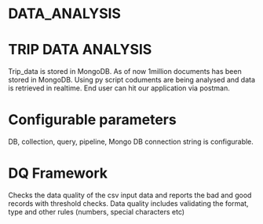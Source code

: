 # DATA_ANALYSIS
# TRIP DATA ANALYSIS
Trip_data is stored in MongoDB. As of now 1million documents has been stored in MongoDB.
Using py script coduments are being analysed and data is retrieved in realtime.
End user can hit our application via postman.

# Configurable parameters
DB, collection, query, pipeline, Mongo DB connection string is configurable.

# DQ Framework
Checks the data quality of the csv input data and reports the bad and good records with threshold checks.
Data quality includes validating the format, type and other rules (numbers, special characters etc)
